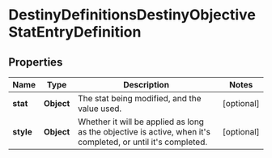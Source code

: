 
# DestinyDefinitionsDestinyObjectiveStatEntryDefinition

## Properties
Name | Type | Description | Notes
------------ | ------------- | ------------- | -------------
**stat** | **Object** | The stat being modified, and the value used. |  [optional]
**style** | **Object** | Whether it will be applied as long as the objective is active, when it&#39;s completed, or until it&#39;s completed. |  [optional]



